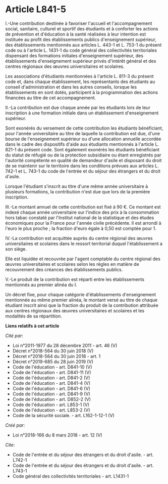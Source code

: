 # Article L841-5

I.-Une contribution destinée à favoriser l'accueil et l'accompagnement social, sanitaire, culturel et sportif des étudiants
et à conforter les actions de prévention et d'éducation à la santé réalisées à leur intention est instituée au profit des
établissements publics d'enseignement supérieur, des établissements mentionnés aux articles L. 443-1 et L. 753-1 du présent
code ou à l'article L. 1431-1 du code général des collectivités territoriales dispensant des formations initiales
d'enseignement supérieur, des établissements d'enseignement supérieur privés d'intérêt général et des centres régionaux des
œuvres universitaires et scolaires.

Les associations d'étudiants mentionnées à l'article L. 811-3 du présent code et, dans chaque établissement, les
représentants des étudiants au conseil d'administration et dans les autres conseils, lorsque les établissements en sont
dotés, participent à la programmation des actions financées au titre de cet accompagnement.

II.-La contribution est due chaque année par les étudiants lors de leur inscription à une formation initiale dans un
établissement d'enseignement supérieur.

Sont exonérés du versement de cette contribution les étudiants bénéficiant, pour l'année universitaire au titre de laquelle
la contribution est due, d'une bourse de l'enseignement supérieur ou d'une allocation annuelle accordée dans le cadre des
dispositifs d'aide aux étudiants mentionnés à l'article L. 821-1 du présent code. Sont également exonérés les étudiants
bénéficiant du statut de réfugié ou de la protection subsidiaire ou étant enregistrés par l'autorité compétente en qualité de
demandeur d'asile et disposant du droit de se maintenir sur le territoire dans les conditions prévues aux articles L. 742-1
et L. 743-1 du code de l'entrée et du séjour des étrangers et du droit d'asile.

Lorsque l'étudiant s'inscrit au titre d'une même année universitaire à plusieurs formations, la contribution n'est due que
lors de la première inscription.

III.-Le montant annuel de cette contribution est fixé à 90 €. Ce montant est indexé chaque année universitaire sur l'indice
des prix à la consommation hors tabac constaté par l'Institut national de la statistique et des études économiques pour la
France pour l'année civile précédente. Il est arrondi à l'euro le plus proche ; la fraction d'euro égale à 0,50 est comptée
pour 1.

IV.-La contribution est acquittée auprès du centre régional des œuvres universitaires et scolaires dans le ressort
territorial duquel l'établissement a son siège.

Elle est liquidée et recouvrée par l'agent comptable du centre régional des œuvres universitaires et scolaires selon les
règles en matière de recouvrement des créances des établissements publics.

V.-Le produit de la contribution est réparti entre les établissements mentionnés au premier alinéa du I.

Un décret fixe, pour chaque catégorie d'établissements d'enseignement mentionnée au même premier alinéa, le montant versé au
titre de chaque étudiant inscrit ainsi que la fraction du produit de la contribution attribuée aux centres régionaux des
œuvres universitaires et scolaires et les modalités de sa répartition.

**Liens relatifs à cet article**

_Cité par_:

  - Loi n°2011-1977 du 28 décembre 2011 - art. 46 (V)
  - Décret n°2018-564 du 30 juin 2018 (V)
  - Décret n°2018-564 du 30 juin 2018 - art. 1
  - Décret n°2019-685 du 28 juin 2019 (V)
  - Code de l'éducation - art. D841-10 (V)
  - Code de l'éducation - art. D841-11 (V)
  - Code de l'éducation - art. D841-2 (V)
  - Code de l'éducation - art. D841-4 (V)
  - Code de l'éducation - art. D841-6 (V)
  - Code de l'éducation - art. D841-9 (V)
  - Code de l'éducation - art. D852-2 (V)
  - Code de l'éducation - art. L853-1 (V)
  - Code de l'éducation - art. L853-2 (V)
  - Code de la sécurité sociale. - art. L162-1-12-1 (V)

_Créé par_:

  - Loi n°2018-166 du 8 mars 2018 - art. 12 (V)

_Cite_:

  - Code de l'entrée et du séjour des étrangers et du droit d'asile. - art. L742-1
  - Code de l'entrée et du séjour des étrangers et du droit d'asile. - art. L743-1
  - Code général des collectivités territoriales - art. L1431-1
